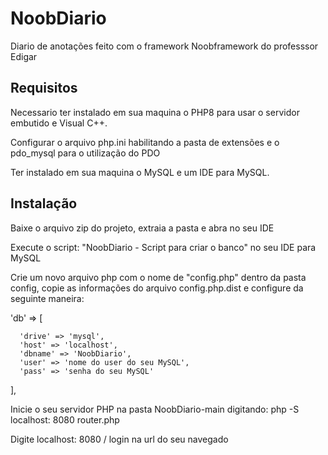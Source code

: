 # NoobDiario

Diario de anotações feito com o framework Noobframework do professsor Edigar

## Requisitos

Necessario ter instalado em sua maquina o PHP8 para usar o servidor embutido e Visual C++.

Configurar o arquivo php.ini habilitando a pasta de extensões e o pdo_mysql para o utilização do PDO

Ter instalado em sua maquina o MySQL e um IDE para MySQL.

## Instalação

Baixe o arquivo zip do projeto, extraia a pasta e abra no seu IDE

Execute o script: "NoobDiario - Script para criar o banco" no seu IDE para MySQL

Crie um novo arquivo php com o nome de "config.php" dentro da pasta config, copie as informações do arquivo config.php.dist e configure da seguinte maneira:

'db' => [

      'drive' => 'mysql',   
      'host' => 'localhost',  
      'dbname' => 'NoobDiario',  
      'user' => 'nome do user do seu MySQL',    
      'pass' => 'senha do seu MySQL'    
  ],

Inicie o seu servidor PHP na pasta NoobDiario-main digitando: php -S localhost: 8080 router.php

Digite localhost: 8080 / login na url do seu navegado
